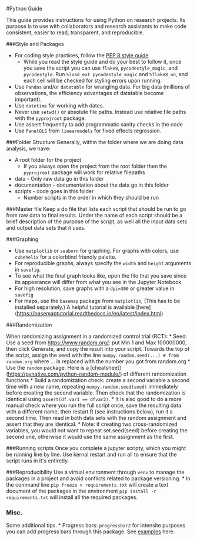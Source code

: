 #Python Guide

This guide provides instructions for using Python on research projects. Its purpose is to use with collaborators and research assistants to make code consistent, easier to read, transparent, and reproducible.

###Style and Packages 

* For coding style practices, follow the [PEP 8 style guide](https://www.python.org/dev/peps/pep-0008/). 
    - While you read the style guide and do your best to follow it, once you save the script you can use `flake8`, `pycodestyle_magic`, and 
    `pycodestyle`. Run `%load_ext pycodestyle_magic` and `%flake8_on`, and each cell will be checked for styling errors upon running. 
* Use `Pandas` and/or `datatable` for wrangling data. For big data (millions of observations, the efficiency advantages of datatable become important).
* Use `datetime` for working with dates.
* Never use `setwd()` or absolute file paths. Instead use relative file paths with the `pyprojroot` package.
* Use assert frequently to add programmatic sanity checks in the code
* Use `PanelOLS` from `linearmodels` for fixed effects regression. 

###Folder Structure 
Generally, within the folder where we are doing data analysis, we have:
* A root folder for the project
    - If you always open the project from the root folder then the `pyprojroot` package will work for relative filepaths
* data - Only raw data go in this folder
* documentation - documentation about the data go in this folder
* scripts - code goes in this folder
    - Number scripts in the order in which they should be run

###Master file
Keep a do file that lists each script that should be run to go from raw data to final results. Under the name of each script should be a brief description of the purpose of the script, as well all the input data sets and output data sets that it uses.

###Graphing
* Use `matplotlib` or `seaborn` for graphing. For graphs with colors, use `cubehelix` for a colorblind friendly palette.
* For reproducible graphs, always specify the `width` and `height` arguments in `savefig`.
* To see what the final graph looks like, open the file that you save since its appearance will differ from what you see in the Jupyter Notebook.
* For high resolution, save graphs with a `dpi=300` or greater value in `savefig`
* For maps, use the `basemap` package from `matplotlib`, (This has to be installed separately.) A helpful tutorial is available [here] (https://basemaptutorial.readthedocs.io/en/latest/index.html)
  
###Randomization

When randomizing assignment in a randomized control trial (RCT):
    * Seed: Use a seed from https://www.random.org/: put Min 1 and Max 100000000, then click Generate, and copy the result into your script. Towards the top of the script, assign the seed with the line `numpy.random.seed(...) # from random.org` where ... is replaced with the number you got from random.org
    * Use the `random` package. Here is a [cheatsheet] (https://pynative.com/python-random-module/) of different randomization functions
    * Build a randomization check: create a second variable a second time with a new name, repeating `numpy.random.seed(seed)` immediately before creating the second variable. Then check that the randomization is identical using `assert(df.var1 == dfvar2)`.
    * It is also good to do a more manual check where you run the full script once, save the resulting data with a different name, then restart R (see instructions below), run it a second time. Then read in both data sets with the random assignment and assert that they are identical.
    * Note: if creating two cross-randomized variables, you would not want to repeat set.seed(seed) before creating the second one, otherwise it would use the same assignment as the first.

###Running scripts
Once you complete a jupyter scripty, which you might be running line by line. Use kernal restart and run all to ensure that the script runs in it's entiretly. 

###Reproducibility
Use a virtual environment through `venv` to manage the packages in a project and avoid conflicts related to package versioning. 
    * In the command line `pip freeze > requirements.txt` will create a text document of the packages in the environment `pip install -r requirements.txt` will install all the required packages.

### Misc.
Some additional tips.
    * Progress bars: `progressbar2` for intensite purposes you can add progress bars through this package. See [examples](https://progressbar-2.readthedocs.io/en/latest/examples.html) here.

